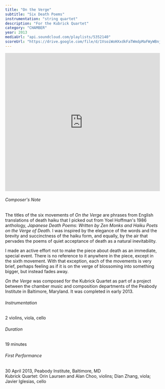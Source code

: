 ```yaml
---
title: "On the Verge"
subtitle: "Six Death Poems"
instrumentation: "string quartet"
description: "For the Kubrick Quartet"
category: "CHAMBER"
year: 2013
mediaUrl: "api.soundcloud.com/playlists/5352140"
scoreUrl: "https://drive.google.com/file/d/1VsoiWoHXxdkFaTWmdpMaFWyWBnj6a45p/view?usp=sharing"
---
```


<iframe class="mb-3" width="100%" height="450" scrolling="no" frameborder="no" src="https://w.soundcloud.com/player/?url=https%3A//api.soundcloud.com/playlists/5352140&amp;auto_play=false&amp;hide_related=false&amp;show_comments=true&amp;show_user=true&amp;show_reposts=false&amp;visual=true"></iframe>

###### Composer's Note

The titles of the six movements of _On the Verge_ are phrases from English translations of death haiku that I picked out from Yoel Hoffman's 1986 anthology, _Japanese Death Poems: Written by Zen Monks and Haiku Poets on the Verge of Death._ I was inspired by the elegance of the words and the brevity and succinctness of the haiku form, and equally, by the air that pervades the poems of quiet acceptance of death as a natural inevitability.

I made an active effort not to make the piece about death as an immediate, special event. There is no reference to it anywhere in the piece, except in the sixth movement. With that exception, each of the movements is very brief, perhaps feeling as if it is on the verge of blossoming into something bigger, but instead fades away.

_On the Verge_ was composed for the Kubrick Quartet as part of a project between the chamber music and composition departments of the Peabody Institute in Baltimore, Maryland. It was completed in early 2013.

###### Instrumentation
2 violins, viola, cello

###### Duration
19 minutes

###### First Performance
30 April 2013, Peabody Institute, Baltimore, MD\
Kubrick Quartet: Orin Laursen and Alan Choo, violins; Dian Zhang, viola; Javier Iglesias, cello